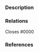 ### Description
<!---
Please provide a helpful description of what change this pull request will introduce.
--->


### Relations
<!---
If your pull request fully resolves and should automatically close the linked issue, use Closes. Otherwise, use Relates.

For Example:

Relates #0000
or 
Closes #0000
--->

Closes #0000

### References
<!---
Optionally, provide any helpful references that may help the reviewer(s).
--->